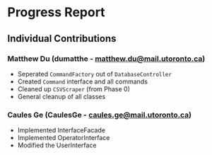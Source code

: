 # Progress Report

## Individual Contributions

### Matthew Du (dumatthe - matthew.du@mail.utoronto.ca)
* Seperated `CommandFactory` out of `DatabaseController`
* Created `Command` interface and all commands
* Cleaned up `CSVScraper` (from Phase 0)
* General cleanup of all classes

### Caules Ge (CaulesGe - caules.ge@mail.utoronto.ca)
* Implemented InterfaceFacade
* Implemented OperatorInterface
* Modified the UserInterface
